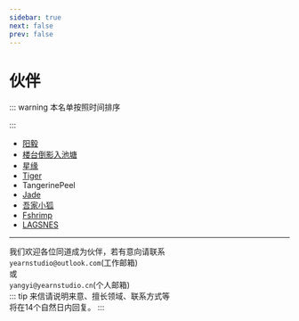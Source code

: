 ```yaml
---
sidebar: true
next: false
prev: false
---
```


# 伙伴


::: warning 本名单按照时间排序

:::
- [阳毅](/peoples/yangyi)
- [楼台倒影入池塘](/peoples/ltdy)
- [星缘](/peoples/xy)
- [Tiger](/peoples/tiger)
- TangerinePeel
- [Jade](/peoples/jade)
- [吾家小狐](/peoples/wjxh)
- [Fshrimp](/peoples/fshrimp)
- [LAGSNES](/peoples/LAGSNES)



***
我们欢迎各位同道成为伙伴，若有意向请联系<br>
`yearnstudio@outlook.com`(工作邮箱)<br>
或<br>
`yangyi@yearnstudio.cn`(个人邮箱)<br>
::: tip 来信请说明来意、擅长领域、联系方式等<br>
将在14个自然日内回复。
:::